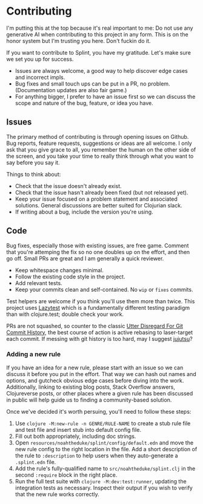 # Contributing

I'm putting this at the top because it's real important to me: Do not use any generative AI when contributing to this project in any form. This is on the honor system but I'm trusting you here. Don't fuckin do it.

If you want to contribute to Splint, you have my gratitude. Let's make sure we set you up for success.

* Issues are always welcome, a good way to help discover edge cases and incorrect impls.
* Bug fixes and small touch ups can be put in a PR, no problem. (Documentation updates are also fair game.)
* For anything bigger, I prefer to have an issue first so we can discuss the scope and nature of the bug, feature, or idea you have.

## Issues

The primary method of contributing is through opening issues on Github. Bug reports, feature requests, suggestions or ideas are all welcome. I only ask that you give grace to all, you remember the human on the other side of the screen, and you take your time to really think through what you want to say before you say it.

Things to think about:

* Check that the issue doesn't already exist.
* Check that the issue hasn't already been fixed (but not released yet).
* Keep your issue focused on a problem statement and associated solutions. General discussions are better suited for Clojurian slack.
* If writing about a bug, include the version you're using.

## Code

Bug fixes, especially those with existing issues, are free game. Comment that you're attemping the fix so no one doubles up on the effort, and then go off. Small PRs are great and I am generally a quick reviewer.

* Keep whitespace changes minimal.
* Follow the existing code style in the project.
* Add relevant tests.
* Keep your commits clean and self-contained. No `wip` or `fixes` commits.

Test helpers are welcome if you think you'll use them more than twice. This project uses [Lazytest](https://github.com/NoahTheDuke/lazytest) which is a fundamentally different testing paradigm than with clojure.test; double check your work.

PRs are not squashed, so counter to the classic [Utter Disregard For Git Commit History](https://zachholman.com/posts/git-commit-history/), the best course of action is active rebasing to laser-target each commit. If messing with git history is too hard, may I suggest [jujutsu](https://jj-vcs.github.io/jj/latest/)?

### Adding a new rule

If you have an idea for a new rule, please start with an issue so we can discuss it before you put in the effort. That way we can hash out names and options, and gutcheck obvious edge cases before diving into the work. Additionally, linking to existing blog posts, Stack Overflow answers, Clojureverse posts, or other places where a given rule has been discussed in public will help guide us to finding a community-based solution.

Once we've decided it's worth persuing, you'll need to follow these steps:

1) Use `clojure -M:new-rule -n GENRE/RULE-NAME` to create a stub rule file and test file and insert stub into default config file.
2) Fill out both appropriately, including doc strings.
3) Open `resources/noahtheduke/splint/config/default.edn` and move the new rule config to the right location in the file. Add a short description of the rule to `:description` to help users when they auto-generate a `.splint.edn` file.
4) Add the rule's fully-qualified name to `src/noahtheduke/splint.clj` in the second `:require` block in the right place.
5) Run the full test suite with `clojure -M:dev:test:runner`, updating the integration tests as necessary. Inspect their output if you wish to verify that the new rule works correctly.
